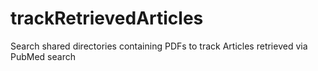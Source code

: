 trackRetrievedArticles
======================

Search shared directories containing PDFs to track Articles retrieved via PubMed search
